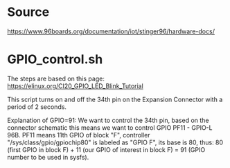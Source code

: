 # Source
https://www.96boards.org/documentation/iot/stinger96/hardware-docs/

# GPIO_control.sh
The steps are based on this page:
https://elinux.org/CI20_GPIO_LED_Blink_Tutorial

This script turns on and off the 34th pin on the Expansion Connector with a period of 2 seconds.

Explanation of GPIO=91:
We want to control the 34th pin, based on the connector schematic this means we want to control GPIO PF11 - GPIO-L 96B.
PF11 means 11th GPIO of block "F", controller "/sys/class/gpio/gpiochip80" is labeled as "GPIO F", its base is 80, thus: 80 (first GPIO in block F) + 11 (our GPIO of interest in block F) = 91 (GPIO number to be used in sysfs).
